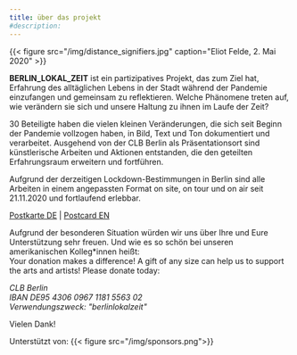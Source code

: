 ```yaml
---
title: über das projekt
#description: 
---
```

{{< figure src="/img/distance_signifiers.jpg" caption="Eliot Felde, 2. Mai 2020" >}}

**BERLIN_LOKAL_ZEIT** ist ein partizipatives Projekt, das zum Ziel hat, Erfahrung des alltäglichen Lebens in der Stadt während der Pandemie einzufangen und gemeinsam zu reflektieren. Welche Phänomene treten auf, wie verändern sie sich und unsere Haltung zu ihnen im Laufe der Zeit?

30 Beteiligte haben die vielen kleinen Veränderungen, die sich seit Beginn der Pandemie vollzogen haben, in Bild, Text und Ton dokumentiert und verarbeitet. Ausgehend von der CLB Berlin als Präsentationsort sind künstlerische Arbeiten und Aktionen entstanden, die den geteilten Erfahrungsraum erweitern und fortführen. 

Aufgrund der derzeitigen Lockdown-Bestimmungen in Berlin sind alle Arbeiten in einem angepassten Format on site, on tour und on air seit 21.11.2020 und fortlaufend erlebbar.

[Postkarte DE](/doc/BLZ_postkarte_DE.pdf) | 
[Postcard EN](/doc/BLZ_postkarte_EN.pdf)  

Aufgrund der besonderen Situation würden wir uns über Ihre und Eure Unterstützung sehr freuen. Und wie es so schön bei unseren amerikanischen Kolleg*innen heißt:   
Your donation makes a difference! A gift of any size can help us to support the arts and artists! Please donate today:

*CLB Berlin  
IBAN DE95 4306 0967 1181 5563 02  
Verwendungszweck: "berlinlokalzeit"*  

Vielen Dank!

Unterstützt von:
{{< figure src="/img/sponsors.png">}}
